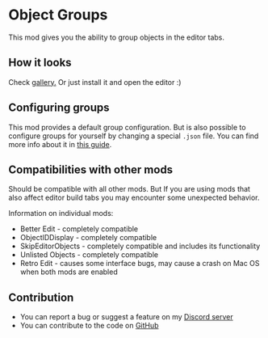 # Object Groups

This mod gives you the ability to group objects in the editor tabs.

## How it looks

Check [gallery.](https://github.com/RazoomGD/geode-object-groups/blob/main/gallery.md) Or just install it and open the editor :)

## Configuring groups

This mod provides a default group configuration. But is also possible to configure groups for yourself by changing a special `.json` file. You can find more info about it in [this guide](https://github.com/RazoomGD/geode-object-groups/blob/main/Configuring%20Object%20Groups.md).

## Compatibilities with other mods

Should be compatible with all other mods. But If you are using mods that also affect editor build tabs you may encounter some unexpected behavior.

Information on individual mods:
- <cg>Better Edit</c> - completely compatible
- <cg>ObjectIDDisplay</c> - completely compatible
- <cg>SkipEditorObjects</c> - completely compatible and includes its functionality 
- <cg>Unlisted Objects</c> - completely compatible
- <cr>Retro Edit</c> - causes some interface bugs, may cause a crash on Mac OS when both mods are enabled


## Contribution

- You can report a bug or suggest a feature on my [Discord server](https://discord.gg/wcWvtKHP8n)
- You can contribute to the code on [GitHub](https://github.com/RazoomGD/geode-object-groups)